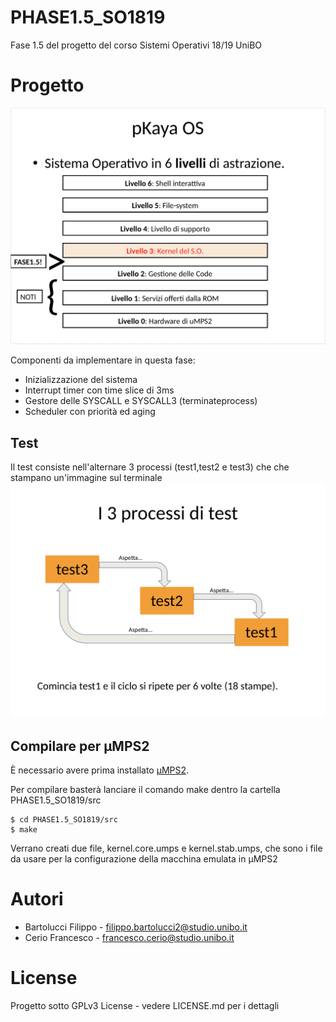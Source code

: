 # PHASE1.5_SO1819
Fase 1.5 del progetto del corso Sistemi Operativi 18/19 UniBO 

# Progetto 
![Schema OS](./Livelli.png)

Componenti da implementare in questa fase:
* Inizializzazione del sistema
* Interrupt timer con time slice di 3ms
* Gestore delle SYSCALL e SYSCALL3 (terminateprocess)
* Scheduler con priorità ed aging

## Test
Il test consiste nell'alternare 3 processi (test1,test2 e test3) che che stampano un'immagine sul terminale
![Test PHASE1.5](./Test.png)

## Compilare per μMPS2
È necessario avere prima installato [μMPS2](https://github.com/tjonjic/umps).

Per compilare basterà lanciare il comando make dentro la cartella PHASE1.5_SO1819/src
```
$ cd PHASE1.5_SO1819/src
$ make 
``` 
Verrano creati due file, kernel.core.umps e kernel.stab.umps, che sono i file da usare per la configurazione della macchina emulata in μMPS2

# Autori
 * Bartolucci Filippo - filippo.bartolucci2@studio.unibo.it
 * Cerio Francesco    - francesco.cerio@studio.unibo.it

 
# License 
Progetto sotto GPLv3 License - vedere LICENSE.md per i dettagli
